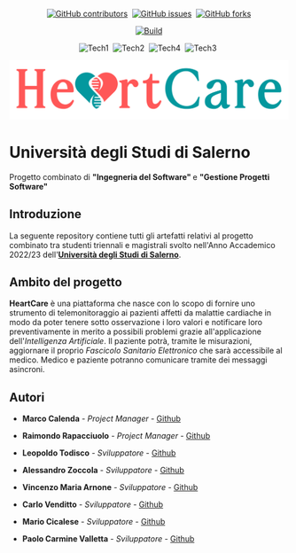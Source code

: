 <div align = "center">

[![GitHub contributors](https://img.shields.io/github/contributors/MCalenda/Heartcare?style=for-the-badge)](https://GitHub.com/MCalenda/HeartCare/graphs/contributors)&nbsp;
[![GitHub issues](https://img.shields.io/github/issues/MCalenda/HeartCare?style=for-the-badge)](https://GitHub.com/MCalenda/HeartCare/issues)&nbsp;
[![GitHub forks](https://img.shields.io/github/forks/MCalenda/HeartCare?style=for-the-badge)](https://GitHub.com/MCalenda/HeartCare/fork)

[![Build](https://img.shields.io/github/actions/workflow/status/MCalenda/HeartCare/maven.yml?label=JAVA%20CI%20WITH%20MAVEN&style=for-the-badge)
](https://github.com/MCalenda/HeartCare/actions/workflows/maven.yml)

![Tech1](https://img.shields.io/badge/React-20232A?style=for-the-badge&logo=react&logoColor=61DAFB)&nbsp;
![Tech2](https://img.shields.io/badge/Spring-6DB33F?style=for-the-badge&logo=spring&logoColor=white)&nbsp;
![Tech4](https://img.shields.io/badge/JWT-000000?style=for-the-badge&logo=JSON%20web%20tokens&logoColor=white)&nbsp;
![Tech3](https://img.shields.io/badge/MySQL-005C84?style=for-the-badge&logo=mysql&logoColor=white)&nbsp;

<img src="app/src/images/LogoHeartCare.png" alt="logo" width="600"/>

</div>

# Università degli Studi di Salerno
Progetto combinato di <strong> "Ingegneria del Software" </strong> e <strong> "Gestione Progetti Software" </strong>

## Introduzione
La seguente repository contiene tutti gli artefatti relativi al progetto combinato tra studenti triennali e magistrali svolto nell'Anno Accademico 2022/23 dell'<a href="https://www.unisa.it">**Università degli Studi di Salerno**</a>.

## Ambito del progetto

**HeartCare** è una piattaforma che nasce con lo scopo di fornire uno strumento di telemonitoraggio ai pazienti affetti da malattie cardiache in modo da poter tenere sotto osservazione i loro valori e notificare loro preventivamente in merito a possibili problemi grazie all'applicazione dell'*Intelligenza Artificiale*. Il paziente potrà, tramite le misurazioni, aggiornare il proprio *Fascicolo Sanitario Elettronico* che sarà accessibile al medico. Medico e paziente potranno comunicare tramite dei messaggi asincroni.

## Autori

- **Marco Calenda**           - *Project Manager*   - [Github](https://github.com/MarcoCalenda14)

- **Raimondo Rapacciuolo**    - *Project Manager*   - [Github](https://github.com/DinoDX)

- **Leopoldo Todisco**        - *Sviluppatore*      - [Github](https://github.com/leotodisco)

- **Alessandro Zoccola**      - *Sviluppatore*      - [Github](https://github.com/alessaless)

- **Vincenzo Maria Arnone**   - *Sviluppatore*      - [Github](https://github.com/VincenzoAr)

- **Carlo Venditto**          - *Sviluppatore*      - [Github](https://github.com/carlovend)

- **Mario Cicalese**          - *Sviluppatore*      - [Github](https://github.com/MarioCicalese)

- **Paolo Carmine Valletta**  - *Sviluppatore*      - [Github](https://github.com/PaoloCarmine1201)